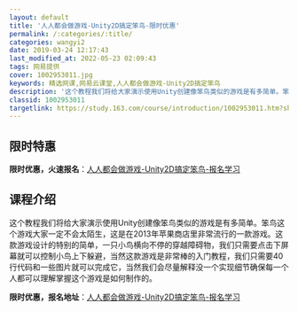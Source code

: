 ```yaml
---
layout: default
title: '人人都会做游戏-Unity2D搞定笨鸟-限时优惠'
permalink: /:categories/:title/
categories: wangyi2
date: 2019-03-24 12:17:43
last_modified_at: 2022-05-23 02:09:43
tags: 网易提供
cover: 1002953011.jpg
keywords: 精选网课,网易云课堂,人人都会做游戏-Unity2D搞定笨鸟
description: '这个教程我们将给大家演示使用Unity创建像笨鸟类似的游戏是有多简单。笨鸟这个游戏大家一定不会太陌生，这是在2013年苹'
classid: 1002953011
targetlink: https://study.163.com/course/introduction/1002953011.htm?share=1&shareId=1025206652&utm_campaign=share&utm_medium=iphoneShare&utm_source=&utm_u=1025206652
---
```


## 限时特惠

**限时优惠，火速报名**：[人人都会做游戏-Unity2D搞定笨鸟-报名学习](https://study.163.com/course/introduction/1002953011.htm?share=1&shareId=1025206652&utm_campaign=share&utm_medium=iphoneShare&utm_source=&utm_u=1025206652)

## 课程介绍

这个教程我们将给大家演示使用Unity创建像笨鸟类似的游戏是有多简单。笨鸟这个游戏大家一定不会太陌生，这是在2013年苹果商店里非常流行的一款游戏。这款游戏设计的特别的简单，一只小鸟横向不停的穿越障碍物，我们只需要点击下屏幕就可以控制小鸟上下躲避，当然这款游戏是非常棒的入门教程，我们只需要40行代码和一些图片就可以完成它，当然我们会尽量解释没一个实现细节确保每一个人都可以理解掌握这个游戏是如何制作的。

**限时优惠，报名地址**：[人人都会做游戏-Unity2D搞定笨鸟-报名学习](https://study.163.com/course/introduction/1002953011.htm?share=1&shareId=1025206652&utm_campaign=share&utm_medium=iphoneShare&utm_source=&utm_u=1025206652)

